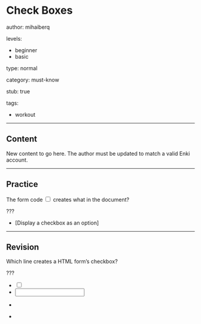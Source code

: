 # Check Boxes
author: mihaiberq

levels:
  - beginner
  - basic

type: normal

category: must-know

stub: true


tags:
  - workout


---
## Content

New content to go here. The author must be updated to match a valid Enki account.

---
## Practice

The form code <input type="checkbox"> creates what in the document?

???

* [Display a checkbox as an option]


---
## Revision

Which line creates a HTML form’s checkbox?

???
* <input type="checkbox">
* <input type="check">
* <form input=”check”>
* <form input=”checkbox”>
